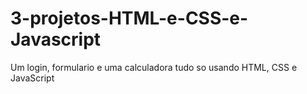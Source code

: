 # 3-projetos-HTML-e-CSS-e-Javascript
Um login, formulario e uma calculadora tudo so usando HTML, CSS e JavaScript
